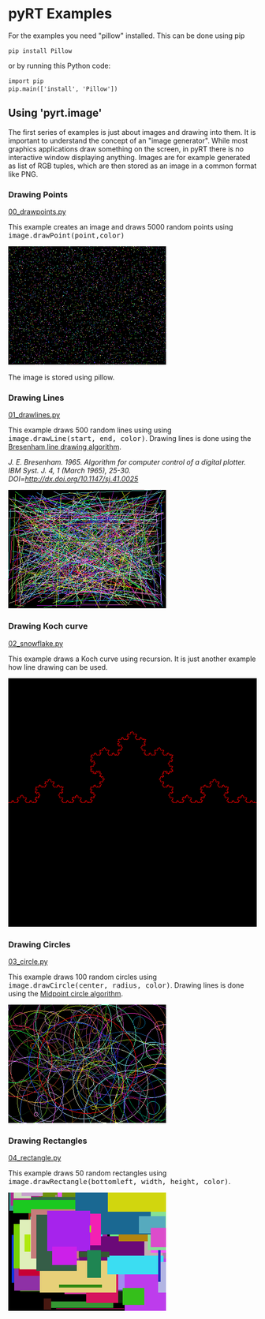 # pyRT Examples

For the examples you need "pillow" installed. This can be done using pip

    pip install Pillow
    
or by running this Python code:

    import pip
    pip.main(['install', 'Pillow'])

## Using 'pyrt.image'

The first series of examples is just about images and drawing into them.
It is important to understand the concept of an "image generator". 
While most graphics applications draw something on the screen, in pyRT there is no interactive window displaying anything.
Images are for example generated as list of RGB tuples, which are then stored as an image in a common format like PNG. 

### Drawing Points

[00_drawpoints.py](00_drawpoints.py)

This example creates an image and draws 5000 random points using <span style="font-family:Monospace;">image.drawPoint(point,color)</span>

![Example 01](00.png)

The image is stored using pillow.

### Drawing Lines

[01_drawlines.py](01_drawlines.py)

This example draws 500 random lines using using <span style="font-family:Monospace;">image.drawLine(start, end, color)</span>. Drawing lines is done using the <a href="https://en.wikipedia.org/wiki/Bresenham%27s_line_algorithm" target="_blank">Bresenham line drawing algorithm</a>.

<cite>J. E. Bresenham. 1965. Algorithm for computer control of a digital plotter. IBM Syst. J. 4, 1 (March 1965), 25-30. DOI=http://dx.doi.org/10.1147/sj.41.0025</cite>

![Example 01](01.png)

### Drawing Koch curve

[02_snowflake.py](02_snowflake.py)

This example draws a Koch curve using recursion. It is just another example how line drawing can be used.

![Example 01](02.png)


### Drawing Circles

[03_circle.py](03_circle.py)

This example draws 100 random circles using  <span style="font-family:Monospace;">image.drawCircle(center, radius, color)</span>. Drawing lines is done using the <a href="https://en.wikipedia.org/wiki/Midpoint_circle_algorithm" target="_blank">Midpoint circle algorithm</a>.

![Example 01](03.png)

### Drawing Rectangles

[04_rectangle.py](04_rectangle.py)

This example draws 50 random rectangles using <span style="font-family:Monospace;">image.drawRectangle(bottomleft, width, height, color)</span>.

![Example 01](04.png)





